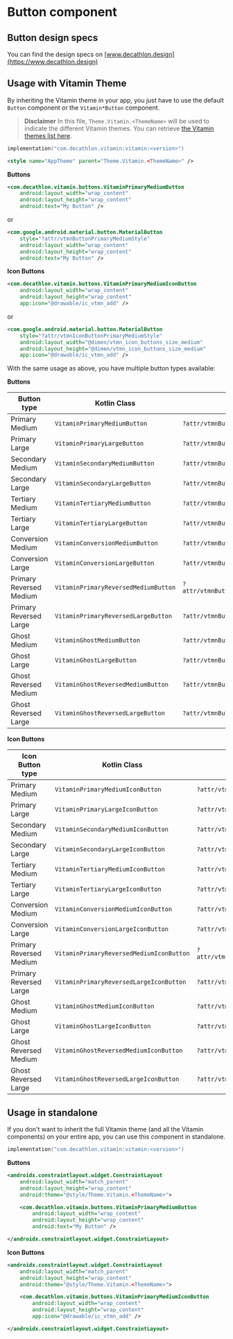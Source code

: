 # Button component

## Button design specs

You can find the design specs on [www.decathlon.design](https://www.decathlon.design)

## Usage with Vitamin Theme

By inheriting the Vitamin theme in your app, you just have to use the default `Button` component or the `Vitamin*Button` component.

> **Disclaimer**
In this file, `Theme.Vitamin.<ThemeName>` will be used to indicate the different Vitamin themes. You
can retrieve [the Vitamin themes list here](../vitamin/README.md).

```kotlin
implementation("com.decathlon.vitamin:vitamin:<version>")
```

```xml
<style name="AppTheme" parent="Theme.Vitamin.<ThemeName>" />
```

**Buttons**

```xml
<com.decathlon.vitamin.buttons.VitaminPrimaryMediumButton
    android:layout_width="wrap_content"
    android:layout_height="wrap_content"
    android:text="My Button" />
```

or

```xml
<com.google.android.material.button.MaterialButton
    style="?attr/vtmnButtonPrimaryMediumStyle"
    android:layout_width="wrap_content"
    android:layout_height="wrap_content"
    android:text="My Button" />
```

**Icon Buttons**

```xml
<com.decathlon.vitamin.buttons.VitaminPrimaryMediumIconButton
    android:layout_width="wrap_content"
    android:layout_height="wrap_content"
    app:icon="@drawable/ic_vtmn_add" />
```

or

```xml
<com.google.android.material.button.MaterialButton
    style="?attr/vtmnIconButtonPrimaryMediumStyle"
    android:layout_width="@dimen/vtmn_icon_buttons_size_medium"
    android:layout_height="@dimen/vtmn_icon_buttons_size_medium"
    app:icon="@drawable/ic_vtmn_add" />
```

With the same usage as above, you have multiple button types available: 

**Buttons**

| Button type             | Kotlin Class                         | Attribute style                              |
|-------------------------|--------------------------------------|----------------------------------------------|
| Primary Medium          | `VitaminPrimaryMediumButton`         | `?attr/vtmnButtonPrimaryMediumStyle`         |
| Primary Large           | `VitaminPrimaryLargeButton`          | `?attr/vtmnButtonPrimaryLargeStyle`          |
| Secondary Medium        | `VitaminSecondaryMediumButton`       | `?attr/vtmnButtonSecondaryMediumStyle`       |
| Secondary Large         | `VitaminSecondaryLargeButton`        | `?attr/vtmnButtonSecondaryLargeStyle`        |
| Tertiary Medium         | `VitaminTertiaryMediumButton`        | `?attr/vtmnButtonTertiaryMediumStyle`        |
| Tertiary Large          | `VitaminTertiaryLargeButton`         | `?attr/vtmnButtonTertiaryLargeStyle`         |
| Conversion Medium       | `VitaminConversionMediumButton`      | `?attr/vtmnButtonConversionMediumStyle`      |
| Conversion Large        | `VitaminConversionLargeButton`       | `?attr/vtmnButtonConversionLargeStyle`       |
| Primary Reversed Medium | `VitaminPrimaryReversedMediumButton` | `?attr/vtmnButtonPrimaryReversedMediumStyle` |
| Primary Reversed Large  | `VitaminPrimaryReversedLargeButton`  | `?attr/vtmnButtonPrimaryReversedLargeStyle`  |
| Ghost Medium            | `VitaminGhostMediumButton`           | `?attr/vtmnButtonGhostMediumStyle`           |
| Ghost Large             | `VitaminGhostLargeButton`            | `?attr/vtmnButtonGhostLargeStyle`            |
| Ghost Reversed Medium   | `VitaminGhostReversedMediumButton`   | `?attr/vtmnButtonGhostReversedMediumStyle`   |
| Ghost Reversed Large    | `VitaminGhostReversedLargeButton`    | `?attr/vtmnButtonGhostReversedLargeStyle`    |

**Icon Buttons**

| Icon Button type        | Kotlin Class                             | Attribute style                                  |
|-------------------------|------------------------------------------|--------------------------------------------------|
| Primary Medium          | `VitaminPrimaryMediumIconButton`         | `?attr/vtmnIconButtonPrimaryMediumStyle`         |
| Primary Large           | `VitaminPrimaryLargeIconButton`          | `?attr/vtmnIconButtonPrimaryLargeStyle`          |
| Secondary Medium        | `VitaminSecondaryMediumIconButton`       | `?attr/vtmnIconButtonSecondaryMediumStyle`       |
| Secondary Large         | `VitaminSecondaryLargeIconButton`        | `?attr/vtmnIconButtonSecondaryLargeStyle`        |
| Tertiary Medium         | `VitaminTertiaryMediumIconButton`        | `?attr/vtmnIconButtonTertiaryMediumStyle`        |
| Tertiary Large          | `VitaminTertiaryLargeIconButton`         | `?attr/vtmnIconButtonTertiaryLargeStyle`         |
| Conversion Medium       | `VitaminConversionMediumIconButton`      | `?attr/vtmnIconButtonConversionMediumStyle`      |
| Conversion Large        | `VitaminConversionLargeIconButton`       | `?attr/vtmnIconButtonConversionLargeStyle`       |
| Primary Reversed Medium | `VitaminPrimaryReversedMediumIconButton` | `?attr/vtmnIconButtonPrimaryReversedMediumStyle` |
| Primary Reversed Large  | `VitaminPrimaryReversedLargeIconButton`  | `?attr/vtmnIconButtonPrimaryReversedLargeStyle`  |
| Ghost Medium            | `VitaminGhostMediumIconButton`           | `?attr/vtmnIconButtonGhostMediumStyle`           |
| Ghost Large             | `VitaminGhostLargeIconButton`            | `?attr/vtmnIconButtonGhostLargeStyle`            |
| Ghost Reversed Medium   | `VitaminGhostReversedMediumIconButton`   | `?attr/vtmnIconButtonGhostReversedMediumStyle`   |
| Ghost Reversed Large    | `VitaminGhostReversedLargeIconButton`    | `?attr/vtmnIconButtonGhostReversedLargeStyle`    |

## Usage in standalone

If you don't want to inherit the full Vitamin theme (and all the Vitamin components) on your entire app, you can use this component in standalone.

```kotlin
implementation("com.decathlon.vitamin:vitamin:<version>")
```

**Buttons**

```xml
<androidx.constraintlayout.widget.ConstraintLayout
    android:layout_width="match_parent"
    android:layout_height="wrap_content"
    android:theme="@style/Theme.Vitamin.<ThemeName>">

    <com.decathlon.vitamin.buttons.VitaminPrimaryMediumButton
        android:layout_width="wrap_content"
        android:layout_height="wrap_content"
        android:text="My Button" />

</androidx.constraintlayout.widget.ConstraintLayout>
```

**Icon Buttons**

```xml
<androidx.constraintlayout.widget.ConstraintLayout
    android:layout_width="match_parent"
    android:layout_height="wrap_content"
    android:theme="@style/Theme.Vitamin.<ThemeName>">

    <com.decathlon.vitamin.buttons.VitaminPrimaryMediumIconButton
        android:layout_width="wrap_content"
        android:layout_height="wrap_content"
        app:icon="@drawable/ic_vtmn_add" />

</androidx.constraintlayout.widget.ConstraintLayout>
```
